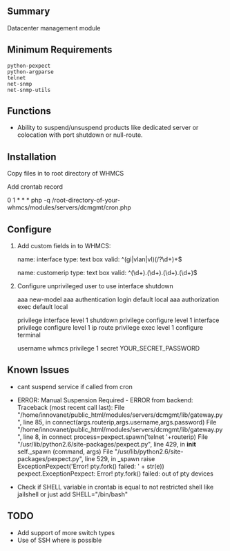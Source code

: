 ## Summary ##

Datacenter management module

## Minimum Requirements ##

	python-pexpect
	python-argparse
	telnet
	net-snmp
	net-snmp-utils

## Functions ##

* Ability to suspend/unsuspend products like dedicated server or colocation with port shutdown or null-route.

## Installation

Copy files in to root directory of WHMCS

Add crontab record

0 1 * * *  php -q /root-directory-of-your-whmcs/modules/servers/dcmgmt/cron.php

## Configure

1. Add custom fields in to WHMCS:

	name:	interface
	type:	text box
	valid:	^(gi|vlan|vl)(\/?\d+)+$

	name:	customerip
	type:	text box
	valid:	^(\d+)\.(\d+)\.(\d+)\.(\d+)$

2. Configure unprivileged user to use interface shutdown

	aaa new-model
	aaa authentication login default local
	aaa authorization exec default local

	privilege interface level 1 shutdown
	privilege configure level 1 interface
	privilege configure level 1 ip route
	privilege exec level 1 configure terminal

	username whmcs privilege 1 secret YOUR_SECRET_PASSWORD

## Known Issues

* cant suspend service if called from cron

- ERROR: Manual Suspension Required - ERROR from backend: Traceback (most recent call last): 
  File "/home/innovanet/public_html/modules/servers/dcmgmt/lib/gateway.py", line 85, in connect(args.routerip,args.username,args.password) 
  File "/home/innovanet/public_html/modules/servers/dcmgmt/lib/gateway.py", line 8, in connect process=pexpect.spawn('telnet '+routerip) 
  File "/usr/lib/python2.6/site-packages/pexpect.py", line 429, in __init__ self._spawn (command, args) 
  File "/usr/lib/python2.6/site-packages/pexpect.py", line 529, in _spawn raise ExceptionPexpect('Error! pty.fork() failed: ' + str(e)) pexpect.ExceptionPexpect: Error! pty.fork() failed: out of pty devices
	
* Check if SHELL variable in crontab is equal to not restricted shell like jailshell or just add SHELL="/bin/bash"
## TODO ##

* Add support of more switch types
* Use of SSH where is possible
